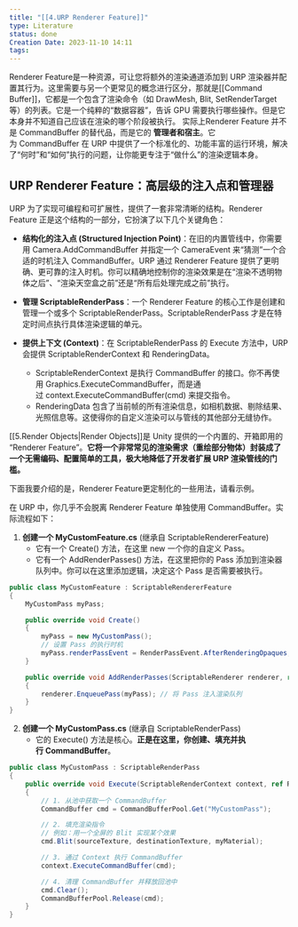 ```yaml
---
title: "[[4.URP Renderer Feature]]"
type: Literature
status: done
Creation Date: 2023-11-10 14:11
tags:
---
```

Renderer Feature是一种资源，可让您将额外的渲染通道添加到 URP 渲染器并配置其行为。这里需要与另一个更常见的概念进行区分，那就是[[Command Buffer]]，它都是一个包含了渲染命令（如 DrawMesh, Blit, SetRenderTarget  等）的列表。它是一个纯粹的“数据容器”，告诉 GPU 需要执行哪些操作。但是它本身并不知道自己应该在渲染的哪个阶段被执行。
实际上Renderer Feature 并不是 CommandBuffer 的替代品，而是它的 **管理者和宿主**。它为 CommandBuffer 在 URP 中提供了一个标准化的、功能丰富的运行环境，解决了“何时”和“如何”执行的问题，让你能更专注于“做什么”的渲染逻辑本身。
## URP Renderer Feature：高层级的注入点和管理器
URP 为了实现可编程和可扩展性，提供了一套非常清晰的结构。Renderer Feature 正是这个结构的一部分，它扮演了以下几个关键角色：
- **结构化的注入点 (Structured Injection Point)**：在旧的内置管线中，你需要用 Camera.AddCommandBuffer 并指定一个 CameraEvent 来“猜测”一个合适的时机注入 CommandBuffer。URP 通过 Renderer Feature 提供了更明确、更可靠的注入时机。你可以精确地控制你的渲染效果是在“渲染不透明物体之后”、“渲染天空盒之前”还是“所有后处理完成之前”执行。
    
- **管理 ScriptableRenderPass**：一个 Renderer Feature 的核心工作是创建和管理一个或多个 ScriptableRenderPass。ScriptableRenderPass 才是在特定时间点执行具体渲染逻辑的单元。
    
- **提供上下文 (Context)**：在 ScriptableRenderPass 的 Execute 方法中，URP 会提供 ScriptableRenderContext 和 RenderingData。
    - ScriptableRenderContext 是执行 CommandBuffer 的接口。你不再使用 Graphics.ExecuteCommandBuffer，而是通过 context.ExecuteCommandBuffer(cmd) 来提交指令。
    - RenderingData 包含了当前帧的所有渲染信息，如相机数据、剔除结果、光照信息等。这使得你的自定义渲染可以与管线的其他部分无缝协作。

[[5.Render Objects|Render Objects]]是 Unity 提供的一个内置的、开箱即用的 “Renderer Feature”。**它将一个非常常见的渲染需求（重绘部分物体）封装成了一个无需编码、配置简单的工具，极大地降低了开发者扩展 URP 渲染管线的门槛。** 

下面我要介绍的是，Renderer Feature更定制化的一些用法，请看示例。

在 URP 中，你几乎不会脱离 Renderer Feature 单独使用 CommandBuffer。实际流程如下：
1. **创建一个 MyCustomFeature.cs** (继承自 ScriptableRendererFeature)
    - 它有一个 Create() 方法，在这里 new 一个你的自定义 Pass。
    - 它有一个 AddRenderPasses() 方法，在这里把你的 Pass 添加到渲染器队列中。你可以在这里添加逻辑，决定这个 Pass 是否需要被执行。
```csharp
public class MyCustomFeature : ScriptableRendererFeature
{
    MyCustomPass myPass;

    public override void Create()
    {
        myPass = new MyCustomPass();
        // 设置 Pass 的执行时机
        myPass.renderPassEvent = RenderPassEvent.AfterRenderingOpaques;
    }

    public override void AddRenderPasses(ScriptableRenderer renderer, ref RenderingData renderingData)
    {
        renderer.EnqueuePass(myPass); // 将 Pass 注入渲染队列
    }
}
```
2. **创建一个 MyCustomPass.cs** (继承自 ScriptableRenderPass)
	- 它的 Execute() 方法是核心。**正是在这里，你创建、填充并执行 CommandBuffer**。
```csharp
public class MyCustomPass : ScriptableRenderPass
{
    public override void Execute(ScriptableRenderContext context, ref RenderingData renderingData)
    {
        // 1. 从池中获取一个 CommandBuffer
        CommandBuffer cmd = CommandBufferPool.Get("MyCustomPass");

        // 2. 填充渲染指令
        // 例如：用一个全屏的 Blit 实现某个效果
        cmd.Blit(sourceTexture, destinationTexture, myMaterial);

        // 3. 通过 Context 执行 CommandBuffer
        context.ExecuteCommandBuffer(cmd);

        // 4. 清理 CommandBuffer 并释放回池中
        cmd.Clear();
        CommandBufferPool.Release(cmd);
    }
}
```
